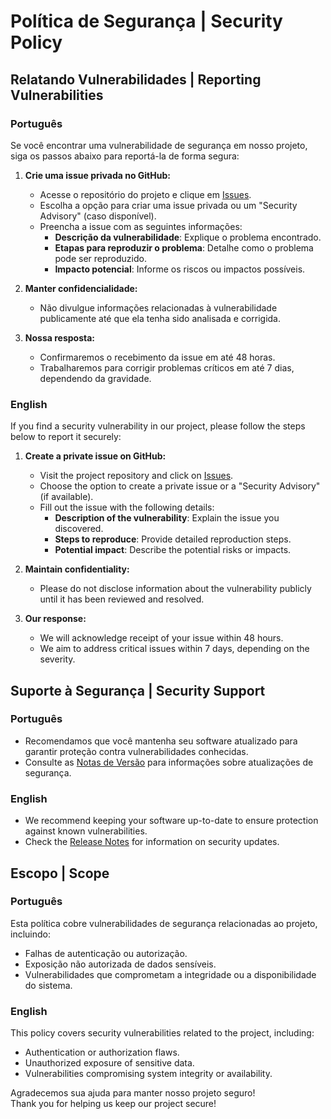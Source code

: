 # Política de Segurança | Security Policy  

## Relatando Vulnerabilidades | Reporting Vulnerabilities  

### Português  

Se você encontrar uma vulnerabilidade de segurança em nosso projeto, siga os passos abaixo para reportá-la de forma segura:  

1. **Crie uma issue privada no GitHub:**  
   - Acesse o repositório do projeto e clique em [Issues](https://github.com/PanelZap/panelzap/issues).  
   - Escolha a opção para criar uma issue privada ou um "Security Advisory" (caso disponível).  
   - Preencha a issue com as seguintes informações:  
     - **Descrição da vulnerabilidade**: Explique o problema encontrado.  
     - **Etapas para reproduzir o problema**: Detalhe como o problema pode ser reproduzido.  
     - **Impacto potencial**: Informe os riscos ou impactos possíveis.  

2. **Manter confidencialidade:**  
   - Não divulgue informações relacionadas à vulnerabilidade publicamente até que ela tenha sido analisada e corrigida.  

3. **Nossa resposta:**  
   - Confirmaremos o recebimento da issue em até 48 horas.  
   - Trabalharemos para corrigir problemas críticos em até 7 dias, dependendo da gravidade.  

### English  

If you find a security vulnerability in our project, please follow the steps below to report it securely:  

1. **Create a private issue on GitHub:**  
   - Visit the project repository and click on [Issues](https://github.com/PanelZap/panelzap/issues).  
   - Choose the option to create a private issue or a "Security Advisory" (if available).  
   - Fill out the issue with the following details:  
     - **Description of the vulnerability**: Explain the issue you discovered.  
     - **Steps to reproduce**: Provide detailed reproduction steps.  
     - **Potential impact**: Describe the potential risks or impacts.  

2. **Maintain confidentiality:**  
   - Please do not disclose information about the vulnerability publicly until it has been reviewed and resolved.  

3. **Our response:**  
   - We will acknowledge receipt of your issue within 48 hours.  
   - We aim to address critical issues within 7 days, depending on the severity.  

## Suporte à Segurança | Security Support  

### Português  
- Recomendamos que você mantenha seu software atualizado para garantir proteção contra vulnerabilidades conhecidas.  
- Consulte as [Notas de Versão](https://github.com/PanelZap/panelzap/releases) para informações sobre atualizações de segurança.  

### English  
- We recommend keeping your software up-to-date to ensure protection against known vulnerabilities.  
- Check the [Release Notes](https://github.com/PanelZap/panelzap/releases) for information on security updates.  

## Escopo | Scope  

### Português  
Esta política cobre vulnerabilidades de segurança relacionadas ao projeto, incluindo:  
- Falhas de autenticação ou autorização.  
- Exposição não autorizada de dados sensíveis.  
- Vulnerabilidades que comprometam a integridade ou a disponibilidade do sistema.  

### English  
This policy covers security vulnerabilities related to the project, including:  
- Authentication or authorization flaws.  
- Unauthorized exposure of sensitive data.  
- Vulnerabilities compromising system integrity or availability.  

Agradecemos sua ajuda para manter nosso projeto seguro!  
Thank you for helping us keep our project secure!  
